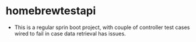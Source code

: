 # **homebrewtestapi**

- This is a regular sprin boot project, with couple of controller test cases wired to fail in case data retrieval has issues.
